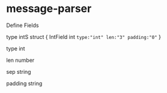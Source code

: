 # message-parser

Define Fields

type intS struct {
		IntField int `type:"int" len:"3" padding:"0"`
	}

type
    int

len
    number

sep
    string

padding
    string

    